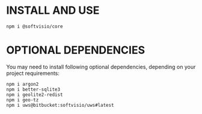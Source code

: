 # INSTALL AND USE

```
npm i @softvisio/core
```

# OPTIONAL DEPENDENCIES

You may need to install following optional dependencies, depending on your project requirements:

```
npm i argon2
npm i better-sqlite3
npm i geolite2-redist
npm i geo-tz
npm i uws@bitbucket:softvisio/uws#latest
```
